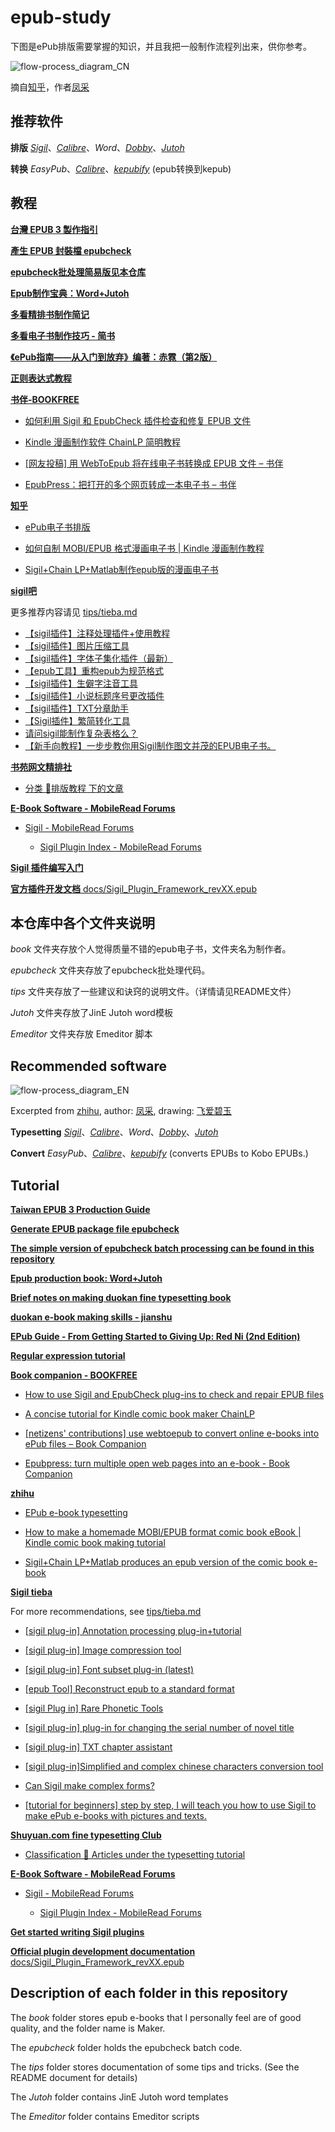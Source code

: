 # epub-study
下图是ePub排版需要掌握的知识，并且我把一般制作流程列出来，供你参考。

![flow-process_diagram_CN](https://github.com/xiaxi626/epub-study/blob/master/image/flow-process_diagram.png)

摘自[知乎](https://zhuanlan.zhihu.com/p/26860836?utm_id=0)，作者[凤采](https://www.zhihu.com/people/feng-cai-50)

## 推荐软件

**排版**
[_Sigil_](https://sigil-ebook.com/)、[_Calibre_](https://calibre-ebook.com/)、_Word_、[_Dobby_](https://github.com/xiaxi626/Dobby_beta)、[_Jutoh_](https://www.jutoh.com/index.html)

**转换**
_EasyPub_、[_Calibre_](https://calibre-ebook.com/)、[_kepubify_](https://github.com/pgaskin/kepubify) (epub转换到kepub)
## 教程

[**台灣 EPUB 3 製作指引**](https://github.com/dpublishing/epub3guide)

[**產生 EPUB 封裝檔 epubcheck**](https://github.com/w3c/epubcheck)

[**epubcheck批处理简易版见本仓库**](https://github.com/xiaxi626/epub-study/tree/master/epubcheck)

[**Epub制作宝典：Word+Jutoh**](http://www.jebook.org/index.php/archives/422)

[**多看精排书制作简记**](https://www.daoqinxuan.com/archives/1594)

[**多看电子书制作技巧 - 简书**]( https://www.jianshu.com/p/ce7fa8b83da8)

[**《ePub指南——从入门到放弃》编著：赤霓（第2版）**](https://zhuanlan.zhihu.com/p/29954562)

[**正则表达式教程**](https://github.com/xiaxi626/epub-study/blob/master/tips/About_regular_expression.md)

[**书伴-BOOKFREE**](https://bookfere.com/category/skills/typesetting/page/2)

- [如何利用 Sigil 和 EpubCheck 插件检查和修复 EPUB 文件](https://bookfere.com/post/1004.html)

- [Kindle 漫画制作软件 ChainLP 简明教程](https://bookfere.com/post/266.html)

- [[网友投稿] 用 WebToEpub 将在线电子书转换成 EPUB 文件 – 书伴](https://bookfere.com/post/975.html)

- [EpubPress：把打开的多个网页转成一本电子书 – 书伴](https://bookfere.com/post/565.html)

[**知乎**](https://www.zhihu.com)

- [ePub电子书排版](https://www.zhihu.com/column/epubmake)

- [如何自制 MOBI/EPUB 格式漫画电子书 | Kindle 漫画制作教程](https://zhuanlan.zhihu.com/p/56388355)

- [Sigil+Chain LP+Matlab制作epub版的漫画电子书](https://zhuanlan.zhihu.com/p/365806061)


[**sigil吧**](https://tieba.baidu.com/f?kw=sigil&ie=utf-8)

更多推荐内容请见 [tips/tieba.md](https://github.com/xiaxi626/epub-study/blob/master/tips/sigil-tieba.md)

- [【sigil插件】注释处理插件+使用教程](https://tieba.baidu.com/p/7703714395)
- [【sigil插件】图片压缩工具](https://jump2.bdimg.com/p/7544696485)
- [【sigil插件】字体子集化插件（最新）](https://jump2.bdimg.com/p/7858874352)
- [【epub工具】重构epub为规范格式](https://jump2.bdimg.com/p/8090221625)
- [【sigil插件】生僻字注音工具](https://jump2.bdimg.com/p/8090234097)
- [【sigil插件】小说标题序号更改插件](https://jump2.bdimg.com/p/8090227142)
- [【sigil插件】TXT分章助手](https://jump2.bdimg.com/p/8090340277)
- [【Sigil插件】繁简转化工具](https://tieba.baidu.com/p/6882642246 )
- [请问sigil能制作复杂表格么？](https://jump2.bdimg.com/p/5149499911)
- [【新手向教程】一步步教你用Sigil制作图文并茂的EPUB电子书。](https://tieba.baidu.com/p/2571469080/)

[**书苑网文精排社**](https://nicepub.top/)

- [分类 📁排版教程 下的文章](https://nicepub.top/category/study/)

[**E-Book Software - MobileRead Forums**](https://www.mobileread.com/forums/forumdisplay.php?f=165)

- [Sigil - MobileRead Forums](https://www.mobileread.com/forums/forumdisplay.php?f=203)

    - [Sigil Plugin Index - MobileRead Forums](https://www.mobileread.com/forums/showthread.php?t=247431)

[**Sigil 插件编写入门**](https://spaceskynet.top/posts/1109187256.html)

[**官方插件开发文档** docs/Sigil_Plugin_Framework_revXX.epub](https://github.com/Sigil-Ebook/Sigil/tree/master/docs)

## 本仓库中各个文件夹说明

_book_ 文件夹存放个人觉得质量不错的epub电子书，文件夹名为制作者。

_epubcheck_ 文件夹存放了epubcheck批处理代码。

_tips_ 文件夹存放了一些建议和诀窍的说明文件。（详情请见README文件）

_Jutoh_ 文件夹存放了JinE Jutoh word模板

_Emeditor_ 文件夹存放 Emeditor 脚本

## Recommended software

![flow-process_diagram_EN](https://github.com/xiaxi626/epub-study/blob/master/image/flow-process_diagram_EN.jpg)

Excerpted from [zhihu](https://zhuanlan.zhihu.com/p/26860836?utm_id=0), author: [凤采](https://www.zhihu.com/people/feng-cai-50), drawing: [飞爱碧玉](https://www.lightnovel.us/cn/profile/1439532)

**Typesetting**
[_Sigil_](https://sigil-ebook.com/)、[_Calibre_](https://calibre-ebook.com/)、_Word_、[_Dobby_](https://github.com/xiaxi626/Dobby_beta)、[_Jutoh_](https://www.jutoh.com/index.html)

**Convert**
_EasyPub_、[_Calibre_](https://calibre-ebook.com/)、[_kepubify_](https://github.com/pgaskin/kepubify) (converts EPUBs to Kobo EPUBs.)

## Tutorial

[**Taiwan EPUB 3 Production Guide**](https://github.com/dpublishing/epub3guide)

[**Generate EPUB package file epubcheck**](https://github.com/w3c/epubcheck)

[**The simple version of epubcheck batch processing can be found in this repository**](https://github.com/xiaxi626/epub-study/tree/master/epubcheck)

[**Epub production book: Word+Jutoh**](http://www.jebook.org/index.php/archives/422)

[**Brief notes on making duokan fine typesetting book**](https://www.daoqinxuan.com/archives/1594)

[**duokan e-book making skills - jianshu**]( https://www.jianshu.com/p/ce7fa8b83da8)

[**EPub Guide - From Getting Started to Giving Up: Red Ni (2nd Edition)**](https://zhuanlan.zhihu.com/p/29954562)

[**Regular expression tutorial**](https://github.com/xiaxi626/epub-study/blob/master/tips/About_regular_expression.md)

[**Book companion - BOOKFREE**](https://bookfere.com/category/skills/typesetting/page/2)

- [How to use Sigil and EpubCheck plug-ins to check and repair EPUB files](https://bookfere.com/post/1004.html)

- [A concise tutorial for Kindle comic book maker ChainLP](https://bookfere.com/post/266.html)

- [[netizens' contributions] use webtoepub to convert online e-books into ePub files – Book Companion](https://bookfere.com/post/975.html)

- [Epubpress: turn multiple open web pages into an e-book - Book Companion](https://bookfere.com/post/565.html)

[**zhihu**](https://www.zhihu.com)

- [EPub e-book typesetting](https://www.zhihu.com/column/epubmake)

- [How to make a homemade MOBI/EPUB format comic book eBook | Kindle comic book making tutorial](https://zhuanlan.zhihu.com/p/56388355)

- [Sigil+Chain LP+Matlab produces an epub version of the comic book e-book](https://zhuanlan.zhihu.com/p/365806061)

[**Sigil tieba**](https://tieba.baidu.com/f?kw=sigil&ie=utf-8)

For more recommendations, see [tips/tieba.md](https://github.com/xiaxi626/epub-study/blob/master/tips/sigil-tieba.md)

- [[sigil plug-in] Annotation processing plug-in+tutorial](https://tieba.baidu.com/p/7703714395)

- [[sigil plug-in] Image compression tool](https://jump2.bdimg.com/p/7544696485)

- [[sigil plug-in] Font subset plug-in (latest)](https://jump2.bdimg.com/p/7858874352)

- [[epub Tool] Reconstruct epub to a standard format](https://jump2.bdimg.com/p/8090221625)

- [[sigil Plug in] Rare Phonetic Tools](https://jump2.bdimg.com/p/8090234097)

- [[sigil plug-in] plug-in for changing the serial number of novel title](https://jump2.bdimg.com/p/8090227142)

- [[sigil plug-in] TXT chapter assistant](https://jump2.bdimg.com/p/8090340277)

- [[sigil plug-in]Simplified and complex chinese characters conversion tool](https://tieba.baidu.com/p/6882642246 )

- [Can Sigil make complex forms?](https://jump2.bdimg.com/p/5149499911)

- [[tutorial for beginners] step by step, I will teach you how to use Sigil to make ePub e-books with pictures and texts.](https://tieba.baidu.com/p/2571469080/)

[**Shuyuan.com fine typesetting Club**](https://nicepub.top/)

- [Classification 📁 Articles under the typesetting tutorial](https://nicepub.top/category/study/)

[**E-Book Software - MobileRead Forums**](https://www.mobileread.com/forums/forumdisplay.php?f=165)

- [Sigil - MobileRead Forums](https://www.mobileread.com/forums/forumdisplay.php?f=203)

    - [Sigil Plugin Index - MobileRead Forums](https://www.mobileread.com/forums/showthread.php?t=247431)

[**Get started writing Sigil plugins**](https://spaceskynet.top/posts/1109187256.html)

[**Official plugin development documentation** docs/Sigil_Plugin_Framework_revXX.epub](https://github.com/Sigil-Ebook/Sigil/tree/master/docs)

## Description of each folder in this repository

The _book_ folder stores epub e-books that I personally feel are of good quality, and the folder name is Maker.

The _epubcheck_ folder holds the epubcheck batch code.

The _tips_ folder stores documentation of some tips and tricks. (See the README document for details)

The _Jutoh_ folder contains JinE Jutoh word templates

The _Emeditor_ folder contains Emeditor scripts
